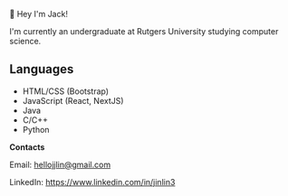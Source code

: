 👋 Hey I'm Jack!  

I'm currently an undergraduate at Rutgers University studying computer science.
## Languages
* HTML/CSS (Bootstrap)
* JavaScript (React, NextJS)
* Java
* C/C++
* Python

**Contacts**

Email: hellojjlin@gmail.com

LinkedIn: https://www.linkedin.com/in/jinlin3
